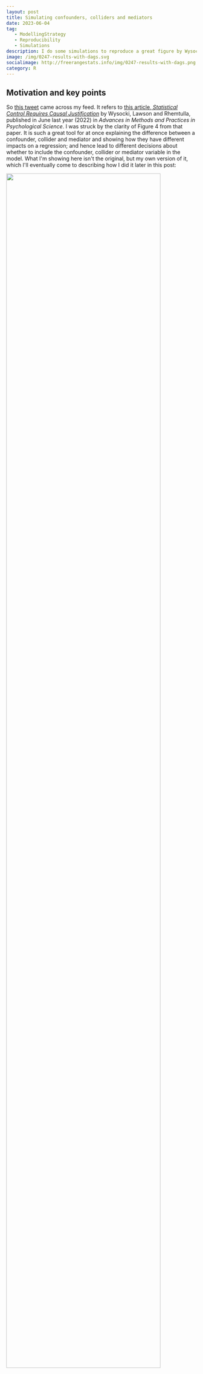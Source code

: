 ```yaml
---
layout: post
title: Simulating confounders, colliders and mediators
date: 2023-06-04
tag: 
   - ModellingStrategy
   - Reproducibility
   - Simulations
description: I do some simulations to reproduce a great figure by Wysocki et al; and show different data where the causal relationship between x and y is in the presence of a third variable that is either a confounder, collider or mediator.
image: /img/0247-results-with-dags.svg
socialimage: http://freerangestats.info/img/0247-results-with-dags.png
category: R
---
```


## Motivation and key points

So [this tweet](https://twitter.com/cremieuxrecueil/status/1662882966857547777) came across my feed. It refers to [this article, *Statistical Control Requires Causal Justification*](https://journals.sagepub.com/doi/10.1177/25152459221095823) by Wysocki, Lawson and Rhemtulla, published in June last year (2022) in *Advances in Methods and Practices in Psychological Science*.  I was struck by the clarity of Figure 4 from that paper. It is such a great tool for at once explaining the difference between a confounder, collider and mediator and showing how they have different impacts on a regression; and hence lead to different decisions about whether to include the confounder, collider or mediator variable in the model. What I'm showing here isn't the original, but my own version of it, which I'll eventually come to describing how I did it later in this post:

<object type="image/svg+xml" data='/img/0247-results-with-dags.svg' width='90%'><img src='/img/0247-results-with-dags.png' width='90%'></object>

Here is the original caption for Figure 4 from Wysocki et al:

> "Partial and simple regression coefficients under three causal structures. In each graph, the x-axis depicts the population value of the direct effect that connects the control variable and the predictor (a), and the y-axis depicts the value of the regression coefficient of Y on X. The direct effect of X on Y and the value of the direct effect connecting Y and C are held constant across the results. Solid lines represent the partial (yellow line) and simple (green line) regression coefficients. The dashed line represents the total X → Y causal effect."

The idea is that in all three cases we are interested in the degree to which X causes Y. A third variable C is also present and is correlated with both X and Y. Should we 'control' for it, ie include it as another variable on the right hand side of a regression? The answer is, it depends on whether C is a confounder, collider or mediator - and there will be no way to tell from your data which it is. So some kind of reasoning based on prior knowledge and theorising is required, or making (and documenting) some explicit assumptions. Some sciencing is required before you do the actual model specification and fitting.

The basic interpretation of these terms is as follows. For illustrative purposes I am going to use examples from a hypothetical situation where we want to understand the impact of education on income; that is, X is education and Y is income:

- C is a *confounder* if it impacts on both X and Y. For example, gender is known to lead to different education outcomes, and it also leads to differences in income in various complicated ways. Another example might be innate ability, if such a thing exists and could be measured. You want to control for confounders, because if you don't include them in the regression, some of the coefficient in front of X is going to be picking up causal impacts that are really down to the confounder. In the chart on the right of the figure we see that the green 'simple coefficient' - the coefficient we'd estimate for X in a simple regression of Y ~ X - gets the wrong result. The correct value of the impact of X on Y is 0.15, and to get this you need the yellow 'partial coefficient' ie the coefficient for X you get when you control for C, in a regression of Y ~ X + C. How far out the simple coefficient is depends on the size of a, the causal effect of C on X; if a is zero then both methods get you the same answer
- C is a *collider* is when both X and Y impact on C, but it itself does not impact on either of them. I find it harder to think of pure examples of these, but in my case I'm going to use hobbies as one. The hobbies you've got definitely depend on what you were exposed to in your education; and whether you can afford them financially and timewise will depend on your income (in complicated ways). True, hobbies will also potentially impact on your income but I'm hoping (for purposes of illustration) in ways that are less important than the Y -> C part of the diagram here. You *don't* want to control for colliders in a regression (see how the green 'simple coefficient' line correctly estimates the true causality of X -> Y, whereas the yellow 'partial coefficient' line doesn't). The intuition for this is that because C doesn't really impact on Y, when you include it in the regression some of the true impact of X on Y is falsely attributed to C just because of its correlation with both the important variables. (Side note - I'm not thrilled with the example of 'hobbies' here, but it serves the point. I also considered 'suburb you live in' and 'sports team you support', none of which are pefect either.)
- C is a *mediator* is when X causes C and C causes Y. A good example in our case could be occupation; your education has a big impact on your occupation, which in turn has a big impact on your income. You don't want to control for a mediator if you are interested in the full effect of X on Y! Because a huge part of how X impacts on Y is precisely through the mediation of C, in our case choice of and access to occupation, given a certain level of education. If you 'control' for occupation you will be greatly underestimating the importance of education.

Incidentally this last point is behind one of the great perpetual culture war debates, whether to control for occupation and experience when estimating the gender pay gap. Much of the gender pay gap goes away when we do so, so does this mean there is no problem here? No, because occupation and experience are mediator variables which are precisely the means by which gender leads to a pay gap. By controlling for them you are missing out on the actual mechanism of precisely in what you are interested.

However there is a time when you might be interested in controlling for occupation and experience in a regression of pay gap on gender. This is when you are seeking to measure the direct impact, and only the direct impact, of gender in pay decisions - most likely in the context of gender discrimination at the final stage of remuneration determination. In this case, occupation and experience are no longer mediators, they are if anything confounders, because X is no longer "gender" but "gender discrimination in the current workplace making a pay decision" (for which we use actual, observed gender as a proxy). Now C impacts on Y and might impact on X. So if you want to estimate that final "equal pay for equal work" step of the chain then yes it is legitimate to control for occupation and experience. Just don't mix this up with the total impact of gender on the pay gap, which *is* mediated through occupation and experience.

## Simulating data

So I wanted to simulate this data fitting these three types of relationships, and re-create the original Figure 4 from Wysocki et al's paper. I think this is pretty simple, so long as I am happy with getting the substance right and not matching exact details. First, I made three functions, one each for the situation where the nuisance variable is a confounder, collider or mediator.

In the code below I call the nuisance variable (which is C in the original diagrams) z to avoid creating a conflict with the `C()` or `c()` functions in R (this would be completely workable, but goes against highly ingrained habits on my part to not use frequently-used base R functions as names for other objects). Each of the three functions starts the data generation with the one variable that is exogenous to the system - isn't causally impacted on by either of the other two. Then it uses that variable to generate the variable that is impacted on by the first variable, and then finally creates the final variable. Each variable has a standard (ie mean = 0, variance = 1) Gaussian randomness built in, and the relationship between variables has simple linear coefficients but no intercept terms. For example, in the confounder example, Y = b1.X + b2.C + noise.

*Post continues after R code*
{% highlight R lineanchors %}
# attempt to recreate Figure 4 from
# https://journals.sagepub.com/doi/10.1177/25152459221095823
library(tidyverse)
library(ggdag)
library(patchwork)
#----------------simulating data-------------

# In the below I call a variable `z` that in the diagrams is called `C`

#' Simulate a 3 variable situation where a nuisance variable is a confounder
#' 
#' @param zx coefficient for impact of z on x
#' @param xy coefficient for impact of x on y
#' @param zy coefficient for impact of z on y
#' @param n sample size
#' @param seed random seed set for reproducibility
#' @returns a tibble of three variables x, y and z. x causes y 
#' and z is a confounder ie it impacts on both x and y
sim_confounder <- function(zx, xy = 0.15, zy = 0.5, n = 1000, seed = 123){
  set.seed(seed)
  z <- rnorm(n)
  x <- zx * z + rnorm(n)
  y <- xy * x + zy * z + rnorm(n)
  return(tibble::tibble(x, y, z))
}


#' Simulate a 3 variable situation where a nuisance variable is a collider
#' 
#' @param xz coefficient for impact of x on z
#' @param xy coefficient for impact of x on y
#' @param yz coefficient for impact of y on z
#' @param n sample size
#' @param seed random seed set for reproducibility
#' @returns a tibble of three variables x, y and z. x causes y 
#' and z is a collider ie it is impacted on by both x and y
sim_collider <- function(xz, xy = 0.15, yz = 0.5, n = 1000, seed = 123){
  set.seed(seed)
  x <- rnorm(n)
  y <- xy * x + rnorm(n)
  z <- xz * x + yz * y + rnorm(n)
  return(tibble::tibble(x, y, z))
}

#' Simulate a 3 variable situation where a nuisance variable is a mediator
#' 
#' @param xz coefficient for impact of x on z
#' @param xy coefficient for impact of x on y
#' @param zy coefficient for impact of z on y
#' @param n sample size
#' @param seed random seed set for reproducibility
#' @returns a tibble of three variables x, y and z. x causes y 
#' and z is a mediator ie x impacts on z and z impacts on y, so some of the 
#' impact of x on y comes via z
sim_mediator <- function(xz, xy = 0.15, zy = 0.5, n = 1000, seed = 123){
  set.seed(seed)
  x <- rnorm(n)
  z <- xz * x + rnorm(n)
  y = xy * x + zy * z + rnorm(n)
  return(tibble::tibble(x, y, z))
}
{% endhighlight %}

The idea with these functions is that they work with multiple values of "a" (as per the original terminology of the diagrams). But for illustrative purposes we can use these functions to generate data where a=0.3 (a reasonably material relationship) and see how the correlations come out. This helps make it obvious that you can't tell from the data alone (at least with this sort of snapshot, observational data) which way the causality is going:

```
> # Correlations of example different datasets:
> round(cor(sim_confounder(0.3, n = 10000)), 2)
     x    y    z
x 1.00 0.26 0.29
y 0.26 1.00 0.49
z 0.29 0.49 1.00
> round(cor(sim_collider(0.3, n = 10000)), 2)
     x    y    z
x 1.00 0.15 0.34
y 0.15 1.00 0.47
z 0.34 0.47 1.00
> round(cor(sim_mediator(0.3, n = 10000)), 2)
     x    y    z 
x 1.00 0.28 0.29
y 0.28 1.00 0.49
z 0.29 0.49 1.00
```

Basically the correlations tell us nothing about the direction of causality.

So my next step is to generate the data for many different values of a, for each of the three relationship types. There are plenty of ways to do this efficiently, here is mine. For those curious, `res` standards for "results", in my object names. Naming things is hard!

At the end of the code below I have an object `res` which has values of `a` and estimates of the simple coefficient and partial coefficient in front of X (in the regression of Y on X) for that relationship type, as well as the true causal impact of X on Y.

*Post continues after R code*
{% highlight R lineanchors %}
#-----------generate data and fit regressions, for various values of a

the_a <- seq(from= -0.7, to = 0.7, length.out = 10)
the_n <- 10000

res_conf <- lapply(the_a, sim_confounder, n = the_n) |>
  bind_rows() |>
  mutate(a = rep(the_a, each = the_n),
         var = "Confounder") |>
  group_by(a, var) |>
  summarise(`Simple coefficient` = coef(lm(y ~ x))[['x']],
            `Partial coefficient` = coef(lm(y ~ x + z))[['x']],
            `Causal effect` = 0.15)

res_coll <- lapply(the_a, sim_collider, n = the_n) |>
  bind_rows() |>
  mutate(a = rep(the_a, each = the_n),
         var = "Collider") |>
  group_by(a, var) |>
  summarise(`Simple coefficient` = coef(lm(y ~ x))[['x']],
            `Partial coefficient` = coef(lm(y ~ x + z))[['x']],
            `Causal effect` = 0.15)

res_medi <- lapply(the_a, sim_mediator, n = the_n) |>
  bind_rows() |>
  mutate(a = rep(the_a, each = the_n),
         var = "Mediator") |>
  group_by(a, var) |>
  summarise(`Simple coefficient` = coef(lm(y ~ x))[['x']],
            `Partial coefficient` = coef(lm(y ~ x + z))[['x']],
            `Causal effect` = `Simple coefficient`)

res <- bind_rows(res_conf, res_coll, res_medi) |>
  ungroup()
{% endhighlight %}

## Drawing a plot of regression estimates

It only remains to draw and polish the chart, which is basic ggplot2 stuff. Probably the only noteworthy trick in the below is a slight improvement on the original diagram where I move the Y axis and its labels to the right of the chart, to avoid clutter near where I am going to place the DAGs in the end figure.

*Post continues after R code*
{% highlight R lineanchors %}
#------------------draw plot-------------------
the_font <- "Calibri"
tg <- guide_legend(direction = "vertical", keywidth = unit(3, "cm"))
p <- res |>x
  gather(method, coefficient, -a, -var) |>
  mutate(method = fct_relevel(method, "Causal effect", after = Inf),
         var = fct_relevel(var, "Confounder")) |>
  mutate(method = fct_recode(method, "Causal effect (X causing Y)" = "Causal effect")) |>
  ggplot(aes(x = a, y = coefficient, colour = method, linetype = method)) +
  facet_wrap(~var, ncol = 1) +
  geom_line(linewidth = 1.5) +
  scale_x_continuous(breaks = seq(from = -0.7, to = 0.7, by = 0.2)) +
  scale_y_continuous(position = "right") +
  scale_linetype_manual(values = c(1, 1,2), guide = tg) +
  scale_colour_manual(values = c("yellow", "lightgreen", "black"), guide = tg) +
  labs(colour = "", linetype = "",
       y = expression("Coefficient "~beta),
       caption = "Reproducing (inexactly) a figure by Wysocki, Lawson and Rhemtulla in \n'Statistical Control Requires Causal Justification'. http://freerangestats.info") +
  theme_light(base_family = main_font) + 
  theme(plot.caption = element_text(colour = "grey50"),
        strip.text = element_text(size = rel(1), face = "bold"),
        legend.position = "top")

{% endhighlight %}

## Drawing Directed Acyclic Graphs (DAGs)

Next comes drawing the DAGs themselves. I'm not happy with how I've done this, but it works... The tricky part was getting labels in the edges connecting each node. This is possible (as indeed I do in the code below) but it involved using trial and error to work out which labels went with each connecting edge. I don't like this at all! There must be a way to do this "properly" with mapping an aesthetic to some variable but I couldn't work it out.

DAGs as drawn with ggdag seem to have a random orientation, so setting the seed below each time just before drawing a DAG is critical for having them all in the same orientation, with X and Y both at the bottom of the image.

*Post continues after R code*
{% highlight R lineanchors %}
#------------------draw DAGs---------------
arrow_col <- "grey70"
set.seed(123)
d1 <- dagify(
  Y ~ X + C,
  X ~ C
) %>%
  ggplot(aes(x = x, y = y, xend = xend, yend = yend)) +
  geom_dag_edges_fan(aes(label = c("a", 0.5, 0.15, NA)),
                     edge_colour = arrow_col,
                     label_colour = "black") +
  geom_dag_text(colour = "black") +
  theme_dag() 

set.seed(123)
d2 <- dagify(
  C ~ X + Y,
  Y ~ X
) %>%
  ggplot(aes(x = x, y = y, xend = xend, yend = yend)) +
  geom_dag_edges_fan(aes(label = c(NA, "a", 0.15, 0.5)),
                     edge_colour = arrow_col,
                     label_colour = "black") +
  geom_dag_text(colour = "black") +
  theme_dag()


set.seed(123)
d3 <- dagify(
  C ~ X,
  Y ~ X + C
) %>%
  ggplot(aes(x = x, y = y, xend = xend, yend = yend)) +
  #geom_dag_point() +
  geom_dag_edges_fan(aes(label = c(0.5, "a", 0.15, NA)),
                     edge_colour = arrow_col,
                     label_colour = "black") +
  geom_dag_text(colour = "black") +
  theme_dag()

{% endhighlight %}

So that code defines the three DAGs in the objects `d1`, `d2`, `d3` but doesn't draw them.

## Pulling the combined figure together

The final step is to use the magic of `patchwork` package by Thomas Pedersen to lay out the diagrams on the actual page. The design argument to `plot_layout()` lets you take total control of how multiple `ggplot2` objects (in our case, `p`, `d1`, `d2` and `d3`) are layed out in a figure, so I make use of that here.

*Post continues after R code*
{% highlight R lineanchors %}
design <- c(
  area(1,1,2,2),
  area(3,1,4,2),
  area(5,1,6,2),
  area(1,3,6,5)
)


print(d1 + d2 + d3 + p + 
         plot_layout(design = design) +
         plot_annotation(title = "Statistical control requires causal justification",
                        subtitle = "Only when the variable is a confounder is it correct to 'control' for it in a regression.",
                        theme = theme(text = element_text(family = the_font)))
   )

{% endhighlight %}

## Comparison

So as a reminder, here's a repeat of the final image:

<object type="image/svg+xml" data='/img/0247-results-with-dags.svg' width='90%'><img src='/img/0247-results-with-dags.png' width='90%'></object>

... and here's the original version from Wysocki et al:

![Figure 4 from Wysocki et al](/img/0247-original-diagram-shrunk.png)

There's an obvious difference! My "simple coefficient" for X in the presence of a confounder has a gentle S curve whereas their's is a straight line; and their "partial coefficient" for X in the presence of a collider has a gentle S curve whereas mine is in a straight line. Why? I don't know! Obviously it is to do with our different simulated data. Mine is generated as some simple linear relationships; their's is described as: 

> "We used path tracing (i.e., Wright’s rules; Alwin & Hauser, 1975; see Appendix A for an example) to obtain a population correlation matrix for each causal structure and calculated regression coefficients from each population correlation matrix using the formula β=Σ−1xxΣxy, in which Σxx is the p×p
 correlation matrix of predictors and Σxy is a p×1 vector that contains correlations between each predictor and the outcome"

 That's clearly a bit different from what I did. I'm not going to delve into exactly why that makes the results a bit different. The difference doesn't change the substantive point about how you can go wrong with the wrong choice of partial or simple coefficient (corresponding to whether you "control" for the nuisance variable or not).

That's all folks. Remember not to include collider and mediator variables in your controls in a regression, at least when you are interested in causal explanations (predictions being something else again)!